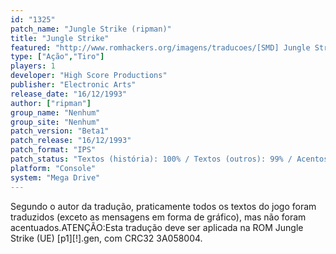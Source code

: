 ```yaml
---
id: "1325"
patch_name: "Jungle Strike (ripman)"
title: "Jungle Strike"
featured: "http://www.romhackers.org/imagens/traducoes/[SMD] Jungle Strike - ripman - 1.png"
type: ["Ação","Tiro"]
players: 1
developer: "High Score Productions"
publisher: "Electronic Arts"
release_date: "16/12/1993"
author: ["ripman"]
group_name: "Nenhum"
group_site: "Nenhum"
patch_version: "Beta1"
patch_release: "16/12/1993"
patch_format: "IPS"
patch_status: "Textos (história): 100% / Textos (outros): 99% / Acentos: 0% / Gráficos: 0%"
platform: "Console"
system: "Mega Drive"
---
```


Segundo o autor da tradução, praticamente todos os textos do jogo foram traduzidos (exceto as mensagens em forma de gráfico), mas não foram acentuados.ATENÇÃO:Esta tradução deve ser aplicada na ROM Jungle Strike (UE) [p1][!].gen, com CRC32 3A058004.